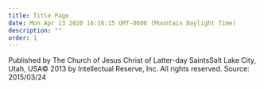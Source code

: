 ```yaml
---
title: Title Page
date: Mon Apr 13 2020 16:16:15 GMT-0600 (Mountain Daylight Time)
description: ""
order: 1
---
```


Published by The Church of Jesus Christ of Latter-day SaintsSalt Lake City, Utah, USA© 2013 by Intellectual Reserve, Inc. All rights reserved. Source: 2015/03/24
